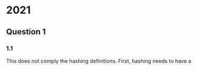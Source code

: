 # 2021
## Question 1
### 1.1 
This does not comply the hashing definitions. 
First, hashing needs to have a 